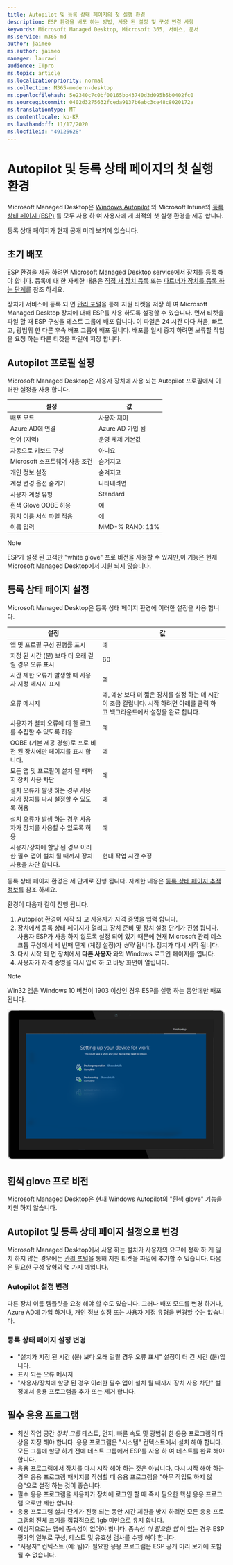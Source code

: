 ```yaml
---
title: Autopilot 및 등록 상태 페이지의 첫 실행 환경
description: ESP 환경을 배포 하는 방법, 사용 된 설정 및 구성 변경 사항
keywords: Microsoft Managed Desktop, Microsoft 365, 서비스, 문서
ms.service: m365-md
author: jaimeo
ms.author: jaimeo
manager: laurawi
audience: ITpro
ms.topic: article
ms.localizationpriority: normal
ms.collection: M365-modern-desktop
ms.openlocfilehash: 5e2340c7c0bf00165bb43740d3d095b5b0402fc0
ms.sourcegitcommit: 0402d3275632fceda9137b6abc3ce48c8020172a
ms.translationtype: MT
ms.contentlocale: ko-KR
ms.lasthandoff: 11/17/2020
ms.locfileid: "49126628"
---
```

# <a name="first-run-experience-with-autopilot-and-the-enrollment-status-page"></a>Autopilot 및 등록 상태 페이지의 첫 실행 환경

Microsoft Managed Desktop은 [Windows Autopilot](https://docs.microsoft.com/windows/deployment/windows-autopilot/windows-autopilot) 와 Microsoft Intune의 [등록 상태 페이지 (ESP)](https://docs.microsoft.com/windows/deployment/windows-autopilot/enrollment-status) 를 모두 사용 하 여 사용자에 게 최적의 첫 실행 환경을 제공 합니다.

등록 상태 페이지가 현재 공개 미리 보기에 있습니다.

## <a name="initial-deployment"></a>초기 배포

ESP 환경을 제공 하려면 Microsoft Managed Desktop service에서 장치를 등록 해야 합니다. 등록에 대 한 자세한 내용은 [직접 새 장치 등록](../get-started/register-devices-self.md) 또는 [파트너가 장치를 등록 하는 단계](../get-started/register-devices-partner.md)를 참조 하세요.

장치가 서비스에 등록 되 면 [관리 포털](https://portal.azure.com/)을 통해 지원 티켓을 저장 하 여 Microsoft Managed Desktop 장치에 대해 ESP를 사용 하도록 설정할 수 있습니다. 먼저 티켓을 파일 할 때 ESP 구성을 테스트 그룹에 배포 합니다. 이 파일은 24 시간 마다 처음, 빠르고, 광범위 한 다른 후속 배포 그룹에 배포 됩니다. 배포를 일시 중지 하려면 보류할 작업을 요청 하는 다른 티켓을 파일에 저장 합니다.

## <a name="autopilot-profile-settings"></a>Autopilot 프로필 설정

Microsoft Managed Desktop은 사용자 장치에 사용 되는 Autopilot 프로필에서 이러한 설정을 사용 합니다.


|설정  |값  |
|---------|---------|
|배포 모드 |  사용자 제어       |
|Azure AD에 연결     |  Azure AD 가입 됨       |
|언어 (지역)     | 운영 체제 기본값        |
|자동으로 키보드 구성     | 아니요        |
|Microsoft 소프트웨어 사용 조건     |  숨겨지고       |
|개인 정보 설정     | 숨겨지고        |
|계정 변경 옵션 숨기기     | 나타내려면        |
|사용자 계정 유형     |  Standard       |
|흰색 Glove OOBE 허용     |  예       |
|장치 이름 서식 파일 적용     | 예        |
|이름 입력     | MMD-% RAND: 11%        |

> [!NOTE]
> ESP가 설정 된 고객만 "white glove" 프로 비전을 사용할 수 있지만,이 기능은 현재 Microsoft Managed Desktop에서 지원 되지 않습니다.

## <a name="enrollment-status-page-settings"></a>등록 상태 페이지 설정

Microsoft Managed Desktop은 등록 상태 페이지 환경에 이러한 설정을 사용 합니다.


|설정  |값  |
|---------|---------|
|앱 및 프로필 구성 진행률 표시     | 예        |
|지정 된 시간 (분) 보다 더 오래 걸릴 경우 오류 표시     |  60       |
|시간 제한 오류가 발생할 때 사용자 지정 메시지 표시     |  예       |
|오류 메시지     | 예, 예상 보다 더 짧은 장치를 설정 하는 데 시간이 조금 걸립니다. 시작 하려면 아래를 클릭 하 고 백그라운드에서 설정을 완료 합니다.        |
|사용자가 설치 오류에 대 한 로그를 수집할 수 있도록 허용     |  예       |
|OOBE (기본 제공 경험)로 프로 비전 된 장치에만 페이지를 표시 합니다.     | 예        |
|모든 앱 및 프로필이 설치 될 때까지 장치 사용 차단     |  예       |
|설치 오류가 발생 하는 경우 사용자가 장치를 다시 설정할 수 있도록 허용     |  예       |
|설치 오류가 발생 하는 경우 사용자가 장치를 사용할 수 있도록 허용     |  예       |
|사용자/장치에 할당 된 경우 이러한 필수 앱이 설치 될 때까지 장치 사용을 차단 합니다.     |  현대 작업 시간 수정       |



등록 상태 페이지 환경은 세 단계로 진행 됩니다. 자세한 내용은 [등록 상태 페이지 추적 정보](https://docs.microsoft.com/mem/intune/enrollment/windows-enrollment-status#enrollment-status-page-tracking-information)를 참조 하세요.

환경이 다음과 같이 진행 됩니다.

1. Autopilot 환경이 시작 되 고 사용자가 자격 증명을 입력 합니다.
2. 장치에서 등록 상태 페이지가 열리고 장치 준비 및 장치 설정 단계가 진행 됩니다. 사용자 ESP가 사용 하지 않도록 설정 되어 있기 때문에 현재 Microsoft 관리 데스크톱 구성에서 세 번째 단계 (계정 설정)가 *생략* 됩니다. 장치가 다시 시작 됩니다.
3. 다시 시작 되 면 장치에서 **다른 사용자** 와의 Windows 로그인 페이지를 엽니다.
4. 사용자가 자격 증명을 다시 입력 하 고 바탕 화면이 열립니다.

> [!NOTE]
> Win32 앱은 Windows 10 버전이 1903 이상인 경우 ESP를 실행 하는 동안에만 배포 됩니다.

!["장치 준비" 및 "장치 설치" 단계가 표시 되는 Autopilot 설치 프로그램의 시작 페이지입니다.](../../media/mmd-autopilot-screenshot.png)

## <a name="white-glove-provisioning"></a>흰색 glove 프로 비전

Microsoft Managed Desktop은 현재 Windows Autopilot의 "흰색 glove" 기능을 지원 하지 않습니다.

## <a name="change-to-autopilot-and-enrollment-status-page-settings"></a>Autopilot 및 등록 상태 페이지 설정으로 변경

Microsoft Managed Desktop에서 사용 하는 설치가 사용자의 요구에 정확 하 게 일치 하지 않는 경우에는 [관리 포털](https://portal.azure.com/)을 통해 지원 티켓을 파일에 추가할 수 있습니다. 다음은 필요한 구성 유형의 몇 가지 예입니다.

### <a name="autopilot-settings-change"></a>Autopilot 설정 변경

다른 장치 이름 템플릿을 요청 해야 할 수도 있습니다. 그러나 배포 모드를 변경 하거나, Azure AD에 가입 하거나, 개인 정보 설정 또는 사용자 계정 유형을 변경할 수는 없습니다.

### <a name="enrollment-status-page-settings-change"></a>등록 상태 페이지 설정 변경

- "설치가 지정 된 시간 (분) 보다 오래 걸릴 경우 오류 표시" 설정이 더 긴 시간 (분)입니다.
- 표시 되는 오류 메시지
- "사용자/장치에 할당 된 경우 이러한 필수 앱이 설치 될 때까지 장치 사용 차단" 설정에서 응용 프로그램을 추가 또는 제거 합니다.

## <a name="required-applications"></a>필수 응용 프로그램

- 최신 작업 공간 *장치 그룹* 테스트, 먼저, 빠른 속도 및 광범위 한 응용 프로그램의 대상을 지정 해야 합니다. 응용 프로그램은 "시스템" 컨텍스트에서 설치 해야 합니다. 모든 그룹에 할당 하기 전에 테스트 그룹에서 ESP를 사용 하 여 테스트를 완료 해야 합니다.
- 응용 프로그램에서 장치를 다시 시작 해야 하는 것은 아닙니다. 다시 시작 해야 하는 경우 응용 프로그램 패키지를 작성할 때 응용 프로그램을 "아무 작업도 하지 않음"으로 설정 하는 것이 좋습니다.
- 필수 응용 프로그램을 사용자가 장치에 로그인 할 때 즉시 필요한 핵심 응용 프로그램 으로만 제한 합니다.
- 응용 프로그램 설치 단계가 진행 되는 동안 시간 제한을 방지 하려면 모든 응용 프로그램의 전체 크기를 집합적으로 1gb 미만으로 유지 합니다.
- 이상적으로는 앱에 종속성이 없어야 합니다. 종속성 *이 필요한 앱* 이 있는 경우 ESP 평가의 일부로 구성, 테스트 및 유효성 검사를 수행 해야 합니다.
- "사용자" 컨텍스트 (예: 팀)가 필요한 응용 프로그램은 ESP 공개 미리 보기에 포함 될 수 없습니다.

